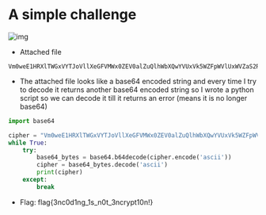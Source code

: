 # A simple challenge
![img](https://i.imgur.com/GUlyBy5.png)

- Attached file

```
Vm0weE1HRXlTWGxVYTJoVllXeGFVMWx0ZEV0alZuQlhWbXQwYVUxVk5WZFpWVlUxWVZaS2RHUkVXbFpOYWtVd1dWUkdSbVF4VG5GUmJHaHBVakpvVVZkc1pEUmpNV1JIWTBWb2JGSnJTbTlXYkZaM1RVWmtXR1JIZEZOTmEzQXdWbTF3WVZaWFNuTlhiVVpoVmpOU1RGa3llRk5XTVd3MlVtMXNhVkl5WTNsV1Z6QXhaREZrVmsxWVJsWmhhelZvVld4YWNrMUdjRmhOVlhSclVteEtNVmxyWkRSWFJrcFdZa1JPVjFKc2NGUlZWRXBUVm0xS1IySkZOVk5TUlVVMQ==
```

- The attached file looks like a base64 encoded string and every time I try to decode it returns another base64 encoded string so I wrote a python script so we can decode it till it returns an error (means it is no longer base64)

```python
import base64

cipher = "Vm0weE1HRXlTWGxVYTJoVllXeGFVMWx0ZEV0alZuQlhWbXQwYVUxVk5WZFpWVlUxWVZaS2RHUkVXbFpOYWtVd1dWUkdSbVF4VG5GUmJHaHBVakpvVVZkc1pEUmpNV1JIWTBWb2JGSnJTbTlXYkZaM1RVWmtXR1JIZEZOTmEzQXdWbTF3WVZaWFNuTlhiVVpoVmpOU1RGa3llRk5XTVd3MlVtMXNhVkl5WTNsV1Z6QXhaREZrVmsxWVJsWmhhelZvVld4YWNrMUdjRmhOVlhSclVteEtNVmxyWkRSWFJrcFdZa1JPVjFKc2NGUlZWRXBUVm0xS1IySkZOVk5TUlVVMQ=="
while True:
    try:
        base64_bytes = base64.b64decode(cipher.encode('ascii'))
        cipher = base64_bytes.decode('ascii')
        print(cipher)
    except:
        break
```

- Flag: flag{3nc0d1ng_1s_n0t_3ncrypt10n!}